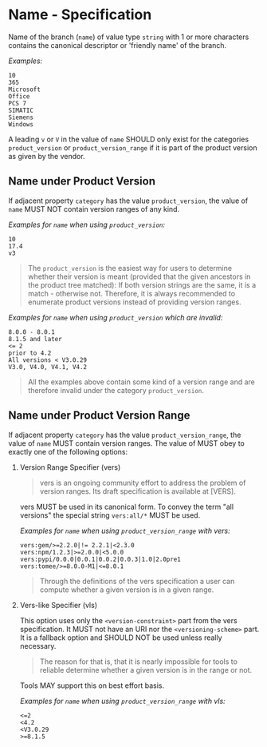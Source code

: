 # Name - Specification

Name of the branch (`name`) of value type `string` with 1 or more characters contains the canonical descriptor or
'friendly name' of the branch.

*Examples:*

```
10
365
Microsoft
Office
PCS 7
SIMATIC
Siemens
Windows
```

A leading `v` or `V` in the value of `name` SHOULD only exist for the categories `product_version` or
`product_version_range` if it is part of the product version as given by the vendor.


## Name under Product Version

If adjacent property `category` has the value `product_version`, the value of `name` MUST NOT contain version ranges
of any kind.

*Examples for `name` when using `product_version`:*

```
10
17.4
v3
```

> The `product_version` is the easiest way for users to determine whether their version is meant (provided that the
> given ancestors in the product tree matched): If both version strings are the same, it is a match - otherwise not.
> Therefore, it is always recommended to enumerate product versions instead of providing version ranges.

*Examples for `name` when using `product_version` which are invalid:*

```
8.0.0 - 8.0.1
8.1.5 and later
<= 2
prior to 4.2
All versions < V3.0.29
V3.0, V4.0, V4.1, V4.2
```

> All the examples above contain some kind of a version range and are therefore invalid under the category
> `product_version`.

## Name under Product Version Range

If adjacent property `category` has the value `product_version_range`, the value of `name` MUST contain version ranges.
The value of MUST obey to exactly one of the following options:

1. Version Range Specifier (vers)

   > vers is an ongoing community effort to address the problem of version ranges. Its draft specification is available
   > at [VERS].

   vers MUST be used in its canonical form. To convey the term "all versions" the special string `vers:all/*` MUST be
   used.

   *Examples for `name` when using `product_version_range` with vers:*

    ```
    vers:gem/>=2.2.0|!= 2.2.1|<2.3.0
    vers:npm/1.2.3|>=2.0.0|<5.0.0
    vers:pypi/0.0.0|0.0.1|0.0.2|0.0.3|1.0|2.0pre1
    vers:tomee/>=8.0.0-M1|<=8.0.1
    ```

   > Through the definitions of the vers specification a user can compute whether a given version is in a given range.

3. Vers-like Specifier (vls)

   This option uses only the `<version-constraint>` part from the vers specification. It MUST not have an URI nor the
   `<versioning-scheme>` part. It is a fallback option and SHOULD NOT be used unless really necessary.
   > The reason for that is, that it is nearly impossible for tools to reliable determine whether a given version is in
   > the range or not.

   Tools MAY support this on best effort basis.

   *Examples for `name` when using `product_version_range` with vls:*

    ```
    <=2
    <4.2
    <V3.0.29
    >=8.1.5
    ```
